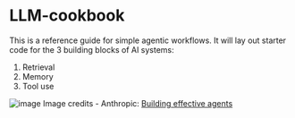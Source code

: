 # LLM-cookbook

This is a reference guide for simple agentic workflows. It will lay out starter code for the 3 building blocks of AI systems:

1. Retrieval
2. Memory
3. Tool use

![image](https://github.com/user-attachments/assets/95f3fb5f-3a7d-4b07-9c5a-dd7116e60dd5)
Image credits -  Anthropic: [Building effective agents](https://www.anthropic.com/research/building-effective-agents)
